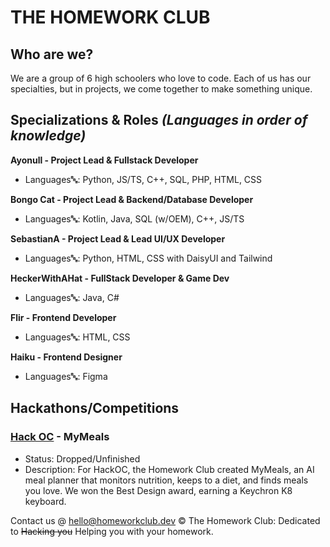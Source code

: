 # THE HOMEWORK CLUB
## Who are we?
We are a group of 6 high schoolers who love to code. Each of us has our specialties, but in projects, we come together to make something unique.
## Specializations & Roles *(Languages in order of knowledge)*
**Ayonull - Project Lead & Fullstack Developer**
* Languages🔤: Python, JS/TS, C++, SQL, PHP, HTML, CSS

**Bongo Cat - Project Lead & Backend/Database Developer**
* Languages🔤: Kotlin, Java, SQL (w/OEM), C++, JS/TS

**SebastianA - Project Lead & Lead UI/UX Developer**
* Languages🔤: Python, HTML, CSS with DaisyUI and Tailwind

**HeckerWithAHat - FullStack Developer & Game Dev**
* Languages🔤: Java, C#

**Flir - Frontend Developer**
* Languages🔤: HTML, CSS

**Haiku - Frontend Designer**
* Languages🔤: Figma

## Hackathons/Competitions
### [Hack OC](https://hackoc.org) - MyMeals
* Status: Dropped/Unfinished <br>
* Description: For HackOC, the Homework Club created MyMeals, an AI meal planner that monitors nutrition, keeps to a diet, and finds meals you love. We won the Best Design award, earning a Keychron K8 keyboard.

Contact us @ [hello@homeworkclub.dev](mailto:hello@homeworkclub.dev)
©️ The Homework Club: Dedicated to ~~Hacking you~~ Helping you with your homework.
